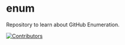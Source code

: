 # enum
Repository to learn about GitHub Enumeration.










[![Contributors](https://img.shields.io/badge/Contributors-2-brightgreen)](https://github.com/EurydiceCorp/enum/graphs/contributors)
